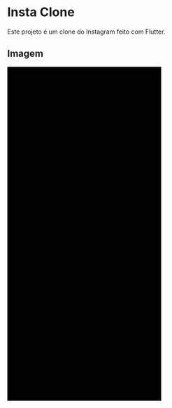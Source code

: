 # Insta Clone

Este projeto é um clone do Instagram feito com Flutter.  

## Imagem

![Imagem do projeto](insta_clone.gif)